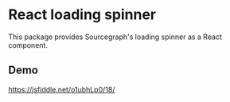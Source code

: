 # React loading spinner

This package provides Sourcegraph's loading spinner as a React component.

## Demo

https://jsfiddle.net/o1ubhLp0/18/
